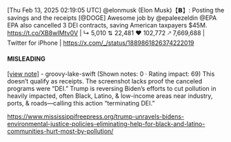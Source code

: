[Thu Feb 13, 2025 02:19:05 UTC] @elonmusk (Elon Musk)【𝗕】: Posting the savings and the receipts [@DOGE] Awesome job by @epaleezeldin @EPA  EPA also cancelled 3 DEI contracts, saving American taxpayers $45M. https://t.co/XB8wIMtv0V | ↳ 5,010 ⇅ 22,481 ♥ 102,772 🡕 7,669,688 | Twitter for iPhone | https://x.com/_/status/1889861826374222019

#### MISLEADING

[[view note]](https://x.com/i/birdwatch/n/1889873643586343130) - groovy-lake-swift (Shown notes: 0 · Rating impact: 69)
This doesn’t qualify as receipts. The screenshot lacks proof the canceled programs were “DEI.” Trump is reversing Biden’s efforts to cut pollution in heavily impacted, often Black, Latino, & low-income areas near industry, ports, & roads—calling this action “terminating DEI.” 

https://www.mississippifreepress.org/trump-unravels-bidens-environmental-justice-policies-eliminating-help-for-black-and-latino-communities-hurt-most-by-pollution/
